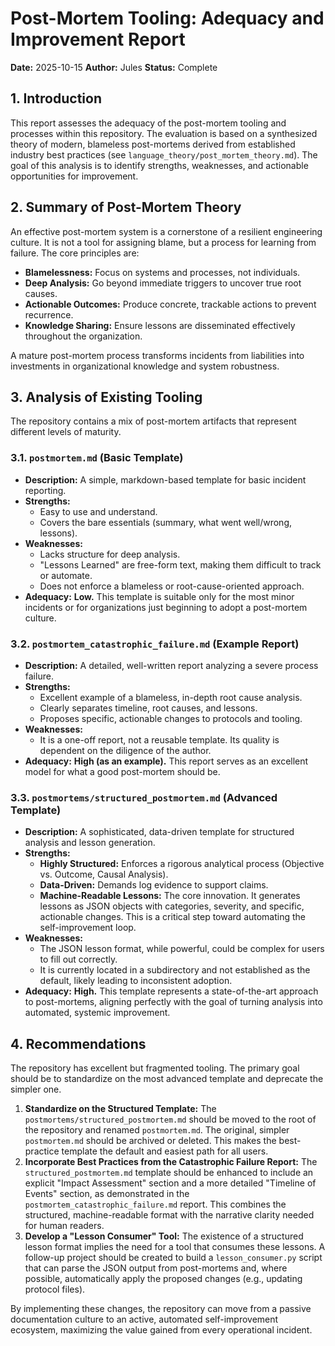 # Post-Mortem Tooling: Adequacy and Improvement Report

**Date:** 2025-10-15
**Author:** Jules
**Status:** Complete

## 1. Introduction

This report assesses the adequacy of the post-mortem tooling and processes within this repository. The evaluation is based on a synthesized theory of modern, blameless post-mortems derived from established industry best practices (see `language_theory/post_mortem_theory.md`). The goal of this analysis is to identify strengths, weaknesses, and actionable opportunities for improvement.

## 2. Summary of Post-Mortem Theory

An effective post-mortem system is a cornerstone of a resilient engineering culture. It is not a tool for assigning blame, but a process for learning from failure. The core principles are:

-   **Blamelessness:** Focus on systems and processes, not individuals.
-   **Deep Analysis:** Go beyond immediate triggers to uncover true root causes.
-   **Actionable Outcomes:** Produce concrete, trackable actions to prevent recurrence.
-   **Knowledge Sharing:** Ensure lessons are disseminated effectively throughout the organization.

A mature post-mortem process transforms incidents from liabilities into investments in organizational knowledge and system robustness.

## 3. Analysis of Existing Tooling

The repository contains a mix of post-mortem artifacts that represent different levels of maturity.

### 3.1. `postmortem.md` (Basic Template)

-   **Description:** A simple, markdown-based template for basic incident reporting.
-   **Strengths:**
    -   Easy to use and understand.
    -   Covers the bare essentials (summary, what went well/wrong, lessons).
-   **Weaknesses:**
    -   Lacks structure for deep analysis.
    -   "Lessons Learned" are free-form text, making them difficult to track or automate.
    -   Does not enforce a blameless or root-cause-oriented approach.
-   **Adequacy:** **Low.** This template is suitable only for the most minor incidents or for organizations just beginning to adopt a post-mortem culture.

### 3.2. `postmortem_catastrophic_failure.md` (Example Report)

-   **Description:** A detailed, well-written report analyzing a severe process failure.
-   **Strengths:**
    -   Excellent example of a blameless, in-depth root cause analysis.
    -   Clearly separates timeline, root causes, and lessons.
    -   Proposes specific, actionable changes to protocols and tooling.
-   **Weaknesses:**
    -   It is a one-off report, not a reusable template. Its quality is dependent on the diligence of the author.
-   **Adequacy:** **High (as an example).** This report serves as an excellent model for what a good post-mortem should be.

### 3.3. `postmortems/structured_postmortem.md` (Advanced Template)

-   **Description:** A sophisticated, data-driven template for structured analysis and lesson generation.
-   **Strengths:**
    -   **Highly Structured:** Enforces a rigorous analytical process (Objective vs. Outcome, Causal Analysis).
    -   **Data-Driven:** Demands log evidence to support claims.
    -   **Machine-Readable Lessons:** The core innovation. It generates lessons as JSON objects with categories, severity, and specific, actionable changes. This is a critical step toward automating the self-improvement loop.
-   **Weaknesses:**
    -   The JSON lesson format, while powerful, could be complex for users to fill out correctly.
    -   It is currently located in a subdirectory and not established as the default, likely leading to inconsistent adoption.
-   **Adequacy:** **High.** This template represents a state-of-the-art approach to post-mortems, aligning perfectly with the goal of turning analysis into automated, systemic improvement.

## 4. Recommendations

The repository has excellent but fragmented tooling. The primary goal should be to standardize on the most advanced template and deprecate the simpler one.

1.  **Standardize on the Structured Template:** The `postmortems/structured_postmortem.md` should be moved to the root of the repository and renamed `postmortem.md`. The original, simpler `postmortem.md` should be archived or deleted. This makes the best-practice template the default and easiest path for all users.
2.  **Incorporate Best Practices from the Catastrophic Failure Report:** The `structured_postmortem.md` template should be enhanced to include an explicit "Impact Assessment" section and a more detailed "Timeline of Events" section, as demonstrated in the `postmortem_catastrophic_failure.md` report. This combines the structured, machine-readable format with the narrative clarity needed for human readers.
3.  **Develop a "Lesson Consumer" Tool:** The existence of a structured lesson format implies the need for a tool that consumes these lessons. A follow-up project should be created to build a `lesson_consumer.py` script that can parse the JSON output from post-mortems and, where possible, automatically apply the proposed changes (e.g., updating protocol files).

By implementing these changes, the repository can move from a passive documentation culture to an active, automated self-improvement ecosystem, maximizing the value gained from every operational incident.